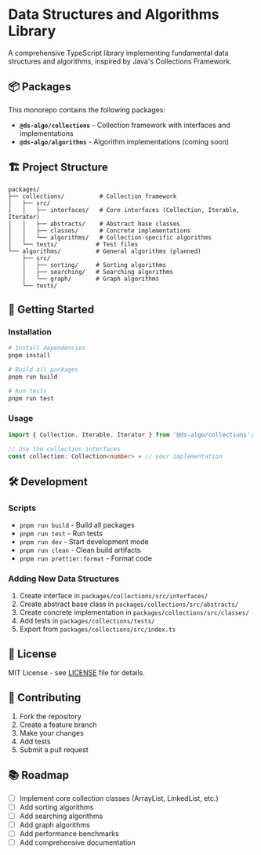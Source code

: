 # Data Structures and Algorithms Library

A comprehensive TypeScript library implementing fundamental data structures and algorithms, inspired by Java's Collections Framework.

## 📦 Packages

This monorepo contains the following packages:

- **`@ds-algo/collections`** - Collection framework with interfaces and implementations
- **`@ds-algo/algorithms`** - Algorithm implementations (coming soon)

## 🏗️ Project Structure

```
packages/
├── collections/          # Collection framework
│   ├── src/
│   │   ├── interfaces/   # Core interfaces (Collection, Iterable, Iterator)
│   │   ├── abstracts/    # Abstract base classes
│   │   ├── classes/      # Concrete implementations
│   │   └── algorithms/   # Collection-specific algorithms
│   └── tests/           # Test files
└── algorithms/          # General algorithms (planned)
    ├── src/
    │   ├── sorting/     # Sorting algorithms
    │   ├── searching/   # Searching algorithms
    │   └── graph/       # Graph algorithms
    └── tests/
```

## 🚀 Getting Started

### Installation

```bash
# Install dependencies
pnpm install

# Build all packages
pnpm run build

# Run tests
pnpm run test
```

### Usage

```typescript
import { Collection, Iterable, Iterator } from '@ds-algo/collections';

// Use the collection interfaces
const collection: Collection<number> = // your implementation
```

## 🛠️ Development

### Scripts

- `pnpm run build` - Build all packages
- `pnpm run test` - Run tests
- `pnpm run dev` - Start development mode
- `pnpm run clean` - Clean build artifacts
- `pnpm run prettier:format` - Format code

### Adding New Data Structures

1. Create interface in `packages/collections/src/interfaces/`
2. Create abstract base class in `packages/collections/src/abstracts/`
3. Create concrete implementation in `packages/collections/src/classes/`
4. Add tests in `packages/collections/tests/`
5. Export from `packages/collections/src/index.ts`

## 📝 License

MIT License - see [LICENSE](LICENSE) file for details.

## 🤝 Contributing

1. Fork the repository
2. Create a feature branch
3. Make your changes
4. Add tests
5. Submit a pull request

## 📚 Roadmap

- [ ] Implement core collection classes (ArrayList, LinkedList, etc.)
- [ ] Add sorting algorithms
- [ ] Add searching algorithms
- [ ] Add graph algorithms
- [ ] Add performance benchmarks
- [ ] Add comprehensive documentation
